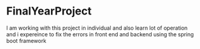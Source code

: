 # FinalYearProject
I am working with this project in individual and also learn lot of operation and i expereince to fix the errors in front end and backend using the spring boot framework
